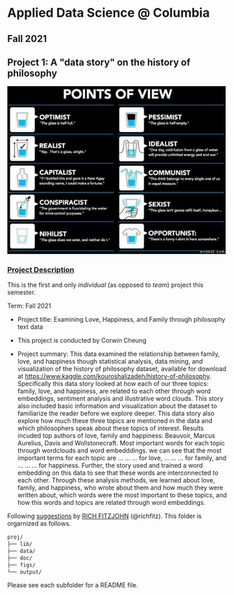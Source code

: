 # Applied Data Science @ Columbia
## Fall 2021
## Project 1: A "data story" on the history of philosophy

<img src="figs/100126-the-glass.jpeg" width="500">

### [Project Description](doc/)
This is the first and only *individual* (as opposed to *team*) project this semester. 

Term: Fall 2021

+ Project title: Examining Love, Happiness, and Family through philosophy text data
+ This project is conducted by Corwin Cheung

+ Project summary: This data examined the relationship between family, love, and happiness though statistical analysis, data mining, and visualization of the history of philosophy dataset, available for download at https://www.kaggle.com/kouroshalizadeh/history-of-philosophy. Specifically this data story looked at how each of our three topics: family, love, and happiness, are related to each other through word embeddings, sentiment analysis and illustrative word clouds. This story also included basic information and visualization about the dataset to familiarize the reader before we explore deeper. This data story also explore how much these three topics are mentioned in the data and which philosophers speak about these topics of interest. Results incuded top authors of love, family and happiness: Beauvoir, Marcus Aurelius, Davis and Wollstonecraft. Most important words for each topic through wordclouds and word embedddings. we can see that the most important terms for each topic are ... ... ... for love, ... ... ... for family, and ... ... ... for happiness. Further, the story used and trained a word embedding on this data to see that these words are interconnected to each other. Through these analysis methods, we learned about love, family, and happiness, who wrote about them and how much they were written about, which words were the most important to these topics, and how this words and topics are related through word embeddings. 

Following [suggestions](http://nicercode.github.io/blog/2013-04-05-projects/) by [RICH FITZJOHN](http://nicercode.github.io/about/#Team) (@richfitz). This folder is orgarnized as follows.

```
proj/
├── lib/
├── data/
├── doc/
├── figs/
└── output/
```

Please see each subfolder for a README file.
